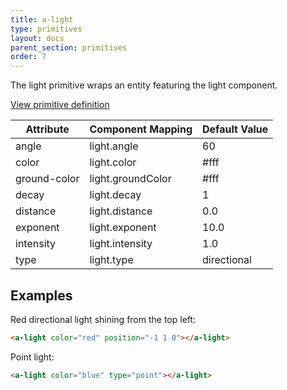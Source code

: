 ```yaml
---
title: a-light
type: primitives
layout: docs
parent_section: primitives
order: 7
---
```


The light primitive wraps an entity featuring the light component.

[View primitive definition](https://github.com/aframevr/aframe/blob/master/elements/templates/a-light.html)

| Attribute    | Component Mapping | Default Value |
| ---------    | ----------------- | ------------- |
| angle        | light.angle       | 60            |
| color        | light.color       | #fff          |
| ground-color | light.groundColor | #fff          |
| decay        | light.decay       | 1             |
| distance     | light.distance    | 0.0           |
| exponent     | light.exponent    | 10.0          |
| intensity    | light.intensity   | 1.0           |
| type         | light.type        | directional   |

## Examples

Red directional light shining from the top left:

```html
<a-light color="red" position="-1 1 0"></a-light>
```

Point light:

```html
<a-light color="blue" type="point"></a-light>
```
